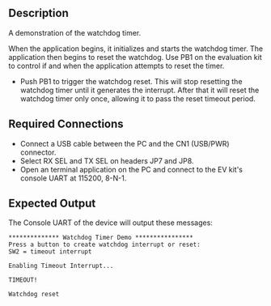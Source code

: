 ## Description

A demonstration of the watchdog timer.

When the application begins, it initializes and starts the watchdog timer.  The application then begins to reset the watchdog.  Use PB1 on the evaluation kit to control if and when the application attempts to reset the timer.

- Push PB1 to trigger the watchdog reset. This will stop resetting the watchdog timer until it generates the interrupt.  After that it will reset the watchdog timer only once, allowing it to pass the reset timeout period.

## Required Connections

-   Connect a USB cable between the PC and the CN1 (USB/PWR) connector.
-   Select RX SEL and TX SEL on headers JP7 and JP8.
-   Open an terminal application on the PC and connect to the EV kit's console UART at 115200, 8-N-1.

## Expected Output

The Console UART of the device will output these messages:

```
************** Watchdog Timer Demo ****************
Press a button to create watchdog interrupt or reset:
SW2 = timeout interrupt

Enabling Timeout Interrupt...

TIMEOUT!

Watchdog reset
```